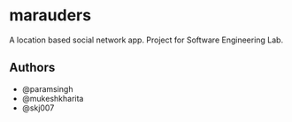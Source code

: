 # marauders

A location based social network app. Project for Software Engineering Lab.

## Authors

* @paramsingh
* @mukeshkharita
* @skj007